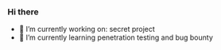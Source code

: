### Hi there 

- 🔭 I’m currently working on: secret project
- 🌱 I’m currently learning penetration testing and bug bounty
